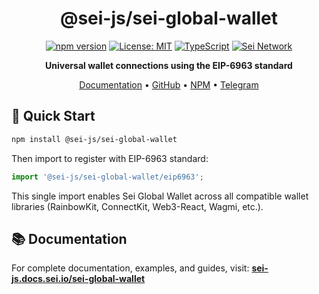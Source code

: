 <div align="center">

# @sei-js/sei-global-wallet

[![npm version](https://badge.fury.io/js/@sei-js%2Fsei-global-wallet.svg)](https://badge.fury.io/js/@sei-js%2Fsei-global-wallet)
[![License: MIT](https://img.shields.io/badge/License-MIT-yellow.svg)](https://opensource.org/licenses/MIT)
[![TypeScript](https://img.shields.io/badge/TypeScript-007ACC?logo=typescript&logoColor=white)](https://www.typescriptlang.org/)
[![Sei Network](https://img.shields.io/badge/Sei-Network-red)](https://sei.io)

**Universal wallet connections using the EIP-6963 standard**

[Documentation](https://sei-js.docs.sei.io/sei-global-wallet/introduction) • [GitHub](https://github.com/sei-protocol/sei-js) • [NPM](https://www.npmjs.com/package/@sei-js/sei-global-wallet) • [Telegram](https://t.me/+LPW_1djQwRQwMzlk)

</div>

## 🚀 Quick Start

```bash
npm install @sei-js/sei-global-wallet
```

Then import to register with EIP-6963 standard:

```javascript
import '@sei-js/sei-global-wallet/eip6963';
```

This single import enables Sei Global Wallet across all compatible wallet libraries (RainbowKit, ConnectKit, Web3-React, Wagmi, etc.).

## 📚 Documentation

For complete documentation, examples, and guides, visit:
**[sei-js.docs.sei.io/sei-global-wallet](https://sei-js.docs.sei.io/sei-global-wallet/introduction)**


